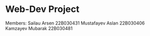 # Web-Dev Project

Members:
Sailau Arsen 22B030431
Mustafayev Aslan 22B030406
Kamzayev Mubarak 22B030481
